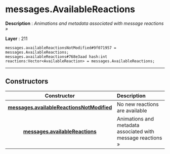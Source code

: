 # messages.AvailableReactions

**Description** : *Animations and metadata associated with message reactions »*

**Layer** : 211

```tl
messages.availableReactionsNotModified#9f071957 = messages.AvailableReactions;
messages.availableReactions#768e3aad hash:int reactions:Vector<AvailableReaction> = messages.AvailableReactions;
```

---

## Constructors

| Constructor | Description |
| :---: | :--- |
| [**messages.availableReactionsNotModified**](constructor/messages.availableReactionsNotModified) | No new reactions are available |
| [**messages.availableReactions**](constructor/messages.availableReactions) | Animations and metadata associated with message reactions » |